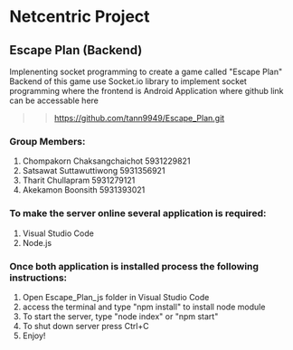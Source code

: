 # Netcentric Project

## Escape Plan (Backend)
Implenenting socket programming to create a game called "Escape Plan"
Backend of this game use Socket.io library to implement socket programming where the frontend is Android Application where github link can be accessable here
>> https://github.com/tann9949/Escape_Plan.git

### Group Members:
1. Chompakorn Chaksangchaichot 5931229821
2. Satsawat Suttawuttiwong 5931356921
3. Tharit Chullapram 5931279121
4. Akekamon Boonsith 5931393021

### To make the server online several application is required:
1. Visual Studio Code
2. Node.js

### Once both application is installed process the following instructions:
1. Open Escape_Plan_js folder in Visual Studio Code
2. access the terminal and type "npm install" to install node module
3. To start the server, type "node index" or "npm start"
4. To shut down server press Ctrl+C
5. Enjoy!
